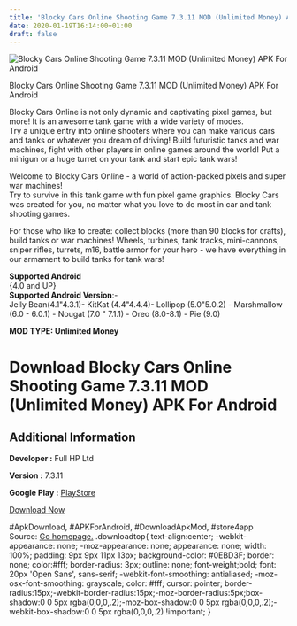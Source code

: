 ```yaml
---
title: 'Blocky Cars Online Shooting Game 7.3.11 MOD (Unlimited Money) APK For Android'
date: 2020-01-19T16:14:00+01:00
draft: false
---
```


![Blocky Cars Online Shooting Game 7.3.11 MOD (Unlimited Money) APK For Android](https://i1.wp.com/apkhome.net/wp-content/uploads/2020/01/Blocky-Cars-Online-Shooting-Game-7.3.11-MOD-Unlimited-Money.png "Blocky Cars Online Shooting Game 7.3.11 MOD (Unlimited Money) APK For Android")

  

Blocky Cars Online Shooting Game 7.3.11 MOD (Unlimited Money) APK For Android

Blocky Cars Online is not only dynamic and captivating pixel games, but more! It is an awesome tank game with a wide variety of modes.  
Try a unique entry into online shooters where you can make various cars and tanks or whatever you dream of driving! Build futuristic tanks and war machines, fight with other players in online games around the world! Put a minigun or a huge turret on your tank and start epic tank wars!

Welcome to Blocky Cars Online - a world of action-packed pixels and super war machines!  
Try to survive in this tank game with fun pixel game graphics. Blocky Cars was created for you, no matter what you love to do most in car and tank shooting games.

For those who like to create: collect blocks (more than 90 blocks for crafts), build tanks or war machines! Wheels, turbines, tank tracks, mini-cannons, sniper rifles, turrets, m16, battle armor for your hero - we have everything in our armament to build tanks for tank wars!

**Supported Android**  
{4.0 and UP}  
**Supported Android Version**:-  
Jelly Bean(4.1"4.3.1)- KitKat (4.4"4.4.4)- Lollipop (5.0"5.0.2) - Marshmallow (6.0 - 6.0.1) - Nougat (7.0 " 7.1.1) - Oreo (8.0-8.1) - Pie (9.0)

**MOD TYPE: Unlimited Money**

Download Blocky Cars Online Shooting Game 7.3.11 MOD (Unlimited Money) APK For Android
======================================================================================

Additional Information
----------------------

**Developer :** Full HP Ltd

**Version :** 7.3.11

**Google Play :** [PlayStore](https://play.google.com/store/apps/details?id=com.blockycars.online)

  

[Download Now](https://store4app.co/post/blocky-cars-online-shooting-game-7-3-11-mod-unlimited-money-apk-for-android_1579444188)

  
#ApkDownload, #APKForAndroid, #DownloadApkMod, #store4app  
Source: [Go homepage.](https://store4app.co/post/blocky-cars-online-shooting-game-7-3-11-mod-unlimited-money-apk-for-android_1579444188) .downloadtop{ text-align:center; -webkit-appearance: none; -moz-appearance: none; appearance: none; width: 100%; padding: 9px 9px 11px 13px; background-color: #0EBD3F; border: none; color:#fff; border-radius: 3px; outline: none; font-weight;bold; font: 20px 'Open Sans', sans-serif; -webkit-font-smoothing: antialiased; -moz-osx-font-smoothing: grayscale; color: #fff; cursor: pointer; border-radius:15px;-webkit-border-radius:15px;-moz-border-radius:5px;box-shadow:0 0 5px rgba(0,0,0,.2);-moz-box-shadow:0 0 5px rgba(0,0,0,.2);-webkit-box-shadow:0 0 5px rgba(0,0,0,.2) !important; }